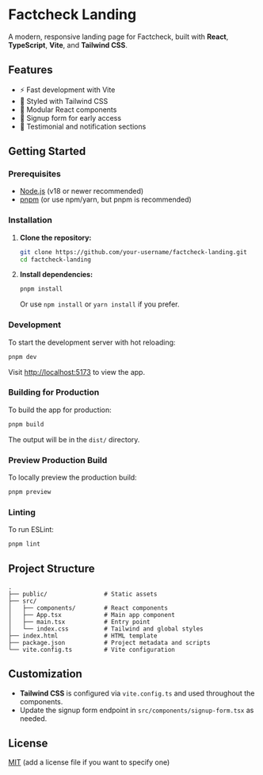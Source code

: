 # Factcheck Landing

A modern, responsive landing page for Factcheck, built with **React**, **TypeScript**, **Vite**, and **Tailwind CSS**.

## Features

- ⚡️ Fast development with Vite
- 🎨 Styled with Tailwind CSS
- 🧩 Modular React components
- 📧 Signup form for early access
- 💬 Testimonial and notification sections

## Getting Started

### Prerequisites

- [Node.js](https://nodejs.org/) (v18 or newer recommended)
- [pnpm](https://pnpm.io/) (or use npm/yarn, but pnpm is recommended)

### Installation

1. **Clone the repository:**
   ```sh
   git clone https://github.com/your-username/factcheck-landing.git
   cd factcheck-landing
   ```

2. **Install dependencies:**
   ```sh
   pnpm install
   ```
   Or use `npm install` or `yarn install` if you prefer.

### Development

To start the development server with hot reloading:
```sh
pnpm dev
```
Visit [http://localhost:5173](http://localhost:5173) to view the app.

### Building for Production

To build the app for production:
```sh
pnpm build
```
The output will be in the `dist/` directory.

### Preview Production Build

To locally preview the production build:
```sh
pnpm preview
```

### Linting

To run ESLint:
```sh
pnpm lint
```

## Project Structure

```
.
├── public/                # Static assets
├── src/
│   ├── components/        # React components
│   ├── App.tsx            # Main app component
│   ├── main.tsx           # Entry point
│   └── index.css          # Tailwind and global styles
├── index.html             # HTML template
├── package.json           # Project metadata and scripts
└── vite.config.ts         # Vite configuration
```

## Customization

- **Tailwind CSS** is configured via `vite.config.ts` and used throughout the components.
- Update the signup form endpoint in `src/components/signup-form.tsx` as needed.

## License

[MIT](LICENSE) (add a license file if you want to specify one)